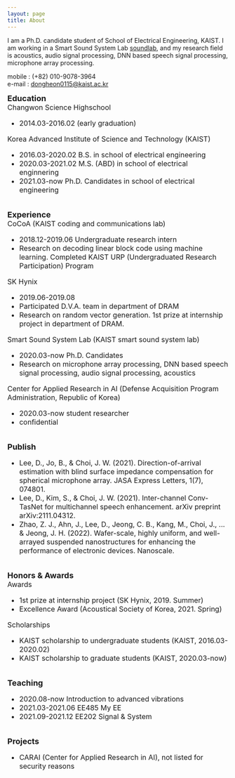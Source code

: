 ```yaml
---
layout: page
title: About
---
```


I am a Ph.D. candidate student of School of Electrical Engineering, KAIST. I am working in a Smart Sound System Lab [soundlab](http://www.sound.kaist.ac.kr), and my research field is acoustics, audio signal processing, DNN based speech signal processing, microphone array processing.

mobile : (+82) 010-9078-3964 <br>
e-mail : dongheon0115@kaist.ac.kr

<font size="4"><b>Education</b><br>
 <font size="3">
Changwon Science Highschool<br>
 - 2014.03-2016.02 (early graduation)<br>

Korea Advanced Institute of Science and Technology (KAIST)<br>
 - 2016.03-2020.02 B.S. in school of electrical engineering<br>
 - 2020.03-2021.02 M.S. (ABD) in school of electrical enginnering<br>
 - 2021.03-now Ph.D. Candidates in school of electrical engineering<br>

<br><font size="4"><b>Experience</b><br>
<font size="3">
 CoCoA (KAIST coding and communications lab)<br>
 - 2018.12-2019.06 Undergraduate research intern<br>
 - Research on decoding linear block code using machine learning. Completed KAIST URP (Undergraduated Research Participation) Program<br>

SK Hynix<br>
 - 2019.06-2019.08 <br>
 - Participated D.V.A. team in department of DRAM<br>
 - Research on random vector generation. 1st prize at internship project in department of DRAM.<br>

Smart Sound System Lab (KAIST smart sound system lab)<br>
 - 2020.03-now Ph.D. Candidates<br>
 - Research on microphone array processing, DNN based speech signal processing, audio signal processing, acoustics<br>

Center for Applied Research in AI (Defense Acquisition Program Administration, Republic of Korea)<br>
 - 2020.03-now student researcher<br>
 - confidential<br>

<br><font size="4"><b>Publish</b><br>
<font size="3">
 - Lee, D., Jo, B., & Choi, J. W. (2021). Direction-of-arrival estimation with blind surface impedance compensation for spherical microphone array. JASA Express Letters, 1(7), 074801.<br>
 - Lee, D., Kim, S., & Choi, J. W. (2021). Inter-channel Conv-TasNet for multichannel speech enhancement. arXiv preprint arXiv:2111.04312.<br>
 - Zhao, Z. J., Ahn, J., Lee, D., Jeong, C. B., Kang, M., Choi, J., ... & Jeong, J. H. (2022). Wafer-scale, highly uniform, and well-arrayed suspended nanostructures for enhancing the performance of electronic devices. Nanoscale.<br>

<br><font size="4"><b>Honors & Awards</b><br>
 <font size="3">
Awards<br>
 - 1st prize at internship project (SK Hynix, 2019. Summer)<br>
 - Excellence Award (Acoustical Society of Korea, 2021. Spring)<br>

Scholarships<br>
 - KAIST scholarship to undergraduate students (KAIST, 2016.03-2020.02)<br>
 - KAIST scholarship to graduate students (KAIST, 2020.03-now)<br>

<br><font size="4"><b>Teaching</b><br>
 <font size="3">
 - 2020.08-now Introduction to advanced vibrations<br>
 - 2021.03-2021.06 EE485 My EE<br>
 - 2021.09-2021.12 EE202 Signal & System<br>

<br><font size="4"><b>Projects</b><br>
 <font size="3">
 - CARAI (Center for Applied Research in AI), not listed for security reasons<br>

